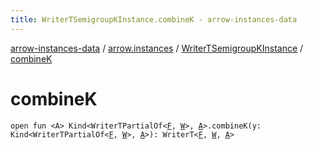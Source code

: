 ```yaml
---
title: WriterTSemigroupKInstance.combineK - arrow-instances-data
---
```


[arrow-instances-data](../../index.html) / [arrow.instances](../index.html) / [WriterTSemigroupKInstance](index.html) / [combineK](./combine-k.html)

# combineK

`open fun <A> Kind<WriterTPartialOf<`[`F`](index.html#F)`, `[`W`](index.html#W)`>, `[`A`](combine-k.html#A)`>.combineK(y: Kind<WriterTPartialOf<`[`F`](index.html#F)`, `[`W`](index.html#W)`>, `[`A`](combine-k.html#A)`>): WriterT<`[`F`](index.html#F)`, `[`W`](index.html#W)`, `[`A`](combine-k.html#A)`>`